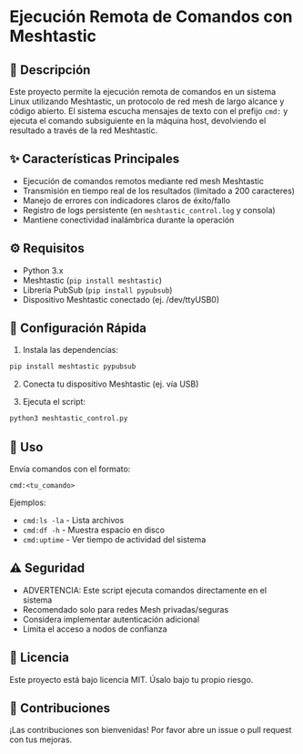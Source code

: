 

# Ejecución Remota de Comandos con Meshtastic

## 📌 Descripción

Este proyecto permite la ejecución remota de comandos en un sistema Linux utilizando Meshtastic, un protocolo de red mesh de largo alcance y código abierto. El sistema escucha mensajes de texto con el prefijo `cmd:` y ejecuta el comando subsiguiente en la máquina host, devolviendo el resultado a través de la red Meshtastic.

## ✨ Características Principales

* Ejecución de comandos remotos mediante red mesh Meshtastic
* Transmisión en tiempo real de los resultados (limitado a 200 caracteres)
* Manejo de errores con indicadores claros de éxito/fallo
* Registro de logs persistente (en `meshtastic_control.log` y consola)
* Mantiene conectividad inalámbrica durante la operación

## ⚙️ Requisitos

* Python 3.x
* Meshtastic (`pip install meshtastic`)
* Librería PubSub (`pip install pypubsub`)
* Dispositivo Meshtastic conectado (ej. /dev/ttyUSB0)

## 🚀 Configuración Rápida

1. Instala las dependencias:

```bash
pip install meshtastic pypubsub
```

2. Conecta tu dispositivo Meshtastic (ej. vía USB)

3. Ejecuta el script:

```bash
python3 meshtastic_control.py
```

## 📝 Uso

Envía comandos con el formato:

```
cmd:<tu_comando>
```

Ejemplos:

* `cmd:ls -la` - Lista archivos
* `cmd:df -h` - Muestra espacio en disco
* `cmd:uptime` - Ver tiempo de actividad del sistema

## ⚠️ Seguridad

* ADVERTENCIA: Este script ejecuta comandos directamente en el sistema
* Recomendado solo para redes Mesh privadas/seguras
* Considera implementar autenticación adicional
* Limita el acceso a nodos de confianza

## 📄 Licencia

Este proyecto está bajo licencia MIT. Úsalo bajo tu propio riesgo.

## 🤝 Contribuciones

¡Las contribuciones son bienvenidas! Por favor abre un issue o pull request con tus mejoras.

